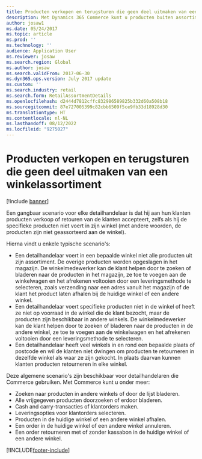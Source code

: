 ```yaml
---
title: Producten verkopen en terugsturen die geen deel uitmaken van een winkelassortiment
description: Met Dynamics 365 Commerce kunt u producten buiten assortimenten verkopen en retourneren
author: josaw1
ms.date: 05/24/2017
ms.topic: article
ms.prod: ''
ms.technology: ''
audience: Application User
ms.reviewer: josaw
ms.search.region: Global
ms.author: josaw
ms.search.validFrom: 2017-06-30
ms.dyn365.ops.version: July 2017 update
ms.custom: ''
ms.search.industry: retail
ms.search.form: RetailAssortmentDetails
ms.openlocfilehash: d2444d7812cffc832986589825b332d60a508b18
ms.sourcegitcommit: 87e727005399c82cbb6509f5ce9fb33d18928d30
ms.translationtype: HT
ms.contentlocale: nl-NL
ms.lasthandoff: 08/12/2022
ms.locfileid: "9275027"
---
```

# <a name="sell-and-return-products-that-arent-part-of-a-stores-assortment"></a>Producten verkopen en terugsturen die geen deel uitmaken van een winkelassortiment

[!include [banner](includes/banner.md)]

Een gangbaar scenario voor elke detailhandelaar is dat hij aan hun klanten producten verkoop of retouren van de klanten accepteert, zelfs als hij de specifieke producten niet voert in zijn winkel (met andere woorden, de producten zijn niet geassorteerd aan de winkel).

Hierna vindt u enkele typische scenario's:

+ Een detailhandelaar voert in een bepaalde winkel niet alle producten uit zijn assortiment. De overige producten worden opgeslagen in het magazijn. De winkelmedewerker kan de klant helpen door te zoeken of bladeren naar de producten in het magazijn, ze toe te voegen aan de winkelwagen en het afrekenen voltooien door een leveringsmethode te selecteren, zoals verzending naar een adres vanuit het magazijn of de klant het product laten afhalen bij de huidige winkel of een andere winkel.
+ Een detailhandelaar voert specifieke producten niet in de winkel of heeft ze niet op voorraad in de winkel die de klant bezocht, maar de producten zijn beschikbaar in andere winkels. De winkelmedewerker kan de klant helpen door te zoeken of bladeren naar de producten in de andere winkel, ze toe te voegen aan de winkelwagen en het afrekenen voltooien door een leveringsmethode te selecteren.
+ Een detailhandelaar heeft veel winkels in en rond een bepaalde plaats of postcode en wil de klanten niet dwingen om producten te retourneren in dezelfde winkel als waar ze zijn gekocht. In plaats daarvan kunnen klanten producten retourneren in elke winkel.

Deze algemene scenario's zijn beschikbaar voor detailhandelaren die Commerce gebruiken. Met Commerce kunt u onder meer:

+ Zoeken naar producten in andere winkels of door de lijst bladeren.
+ Alle vrijgegeven producten doorzoeken of erdoor bladeren.
+ Cash and carry-transacties of klantorders maken.
+ Leveringsopties voor klantorders selecteren.
+ Producten in de huidige winkel of een andere winkel afhalen.
+ Een order in de huidige winkel of een andere winkel annuleren.
+ Een order retourneren met of zonder kassabon in de huidige winkel of een andere winkel.


[!INCLUDE[footer-include](../includes/footer-banner.md)]
